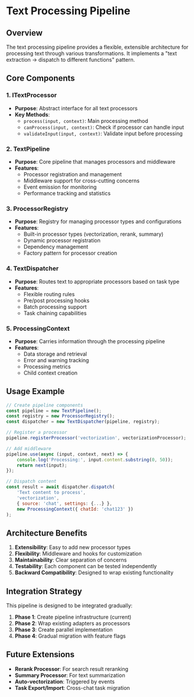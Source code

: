 # Text Processing Pipeline

## Overview

The text processing pipeline provides a flexible, extensible architecture for processing text through various transformations. It implements a "text extraction → dispatch to different functions" pattern.

## Core Components

### 1. ITextProcessor
- **Purpose**: Abstract interface for all text processors
- **Key Methods**:
  - `process(input, context)`: Main processing method
  - `canProcess(input, context)`: Check if processor can handle input
  - `validateInput(input, context)`: Validate input before processing

### 2. TextPipeline
- **Purpose**: Core pipeline that manages processors and middleware
- **Features**:
  - Processor registration and management
  - Middleware support for cross-cutting concerns
  - Event emission for monitoring
  - Performance tracking and statistics

### 3. ProcessorRegistry
- **Purpose**: Registry for managing processor types and configurations
- **Features**:
  - Built-in processor types (vectorization, rerank, summary)
  - Dynamic processor registration
  - Dependency management
  - Factory pattern for processor creation

### 4. TextDispatcher
- **Purpose**: Routes text to appropriate processors based on task type
- **Features**:
  - Flexible routing rules
  - Pre/post processing hooks
  - Batch processing support
  - Task chaining capabilities

### 5. ProcessingContext
- **Purpose**: Carries information through the processing pipeline
- **Features**:
  - Data storage and retrieval
  - Error and warning tracking
  - Processing metrics
  - Child context creation

## Usage Example

```javascript
// Create pipeline components
const pipeline = new TextPipeline();
const registry = new ProcessorRegistry();
const dispatcher = new TextDispatcher(pipeline, registry);

// Register a processor
pipeline.registerProcessor('vectorization', vectorizationProcessor);

// Add middleware
pipeline.use(async (input, context, next) => {
    console.log('Processing:', input.content.substring(0, 50));
    return next(input);
});

// Dispatch content
const result = await dispatcher.dispatch(
    'Text content to process',
    'vectorization',
    { source: 'chat', settings: {...} },
    new ProcessingContext({ chatId: 'chat123' })
);
```

## Architecture Benefits

1. **Extensibility**: Easy to add new processor types
2. **Flexibility**: Middleware and hooks for customization
3. **Maintainability**: Clear separation of concerns
4. **Testability**: Each component can be tested independently
5. **Backward Compatibility**: Designed to wrap existing functionality

## Integration Strategy

This pipeline is designed to be integrated gradually:

1. **Phase 1**: Create pipeline infrastructure (current)
2. **Phase 2**: Wrap existing adapters as processors
3. **Phase 3**: Create parallel implementation
4. **Phase 4**: Gradual migration with feature flags

## Future Extensions

- **Rerank Processor**: For search result reranking
- **Summary Processor**: For text summarization
- **Auto-vectorization**: Triggered by events
- **Task Export/Import**: Cross-chat task migration